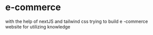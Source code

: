 # e-commerce
with the help of nextJS and tailwind css trying to build e -commerce website for utilizing knowledge
